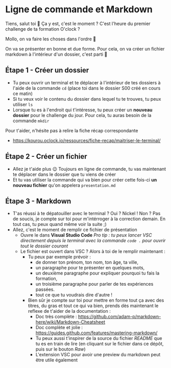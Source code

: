 # Ligne de commande et Markdown

Tiens, salut toi :wave: Ça y est, c'est le moment ? C'est l'heure du premier challenge de ta formation O'clock ? 

Mollo, on va faire les choses dans l'ordre :snail:

On va se présenter en bonne et due forme. Pour cela, on va créer un fichier markdown à l'intérieur d'un dossier, c'est parti :tada: 

## Étape 1 - Créer un dossier

- Tu peux ouvrir un terminal et te déplacer à l'intérieur de tes dossiers à l'aide de la commande `cd` (place toi dans le dossier S00 créé en cours ce matin)
- Si tu veux voir le contenu du dossier dans lequel tu te trouves, tu peux utiliser `ls`
- Lorsque tu es à l'endroit qui t'intéresse, tu peux créer un **nouveau dossier** pour le challenge du jour. Pour cela, tu auras besoin de la commande `mkdir`

Pour t'aider, n'hésite pas à relire la fiche récap correspondante
- https://kourou.oclock.io/ressources/fiche-recap/maitriser-le-terminal/

## Étape 2 - Créer un fichier

- Allez je t'aide plus :wink: Toujours en ligne de commande, tu vas maintenant te déplacer dans le dossier que tu viens de créer
- Et tu vas utiliser la commande qui va bien pour créer cette fois-ci **un nouveau fichier** qu'on appelera `presentation.md`

## Étape 3 - Markdown

- T'as réussi à te dépatouiller avec le terminal ? Oui ? Nickel ! Non ? Pas de soucis, je compte sur toi pour m'intérroger à la correction demain. En tout cas, tu peux quand même voir la suite ;)
- Allez, c'est le moment de remplir ce fichier de présentation
  - Ouvre le dans **Visual Studio Code**
  _Pro tip : tu peux lancer VSC directement depuis le terminal avec la commande `code .` pour ouvrir tout le dossier courant_
  - Le fichier est ouvert dans VSC ? Alors à toi de le remplir maintenant :
    - Tu peux par exemple prévoir :
      - de donner ton prénom, ton nom, ton âge, ta ville,
      - un paragraphe pour te présenter en quelques mots,
      - un deuxième paragraphe pour expliquer pourquoi tu fais la formation,
      - un troisième paragraphe pour parler de tes expériences passées.
      - tout ce que tu voudrais dire d'autre !
    - Bien sûr je compte sur toi pour mettre en forme tout ça avec des titres, du gras et tout ce qui va bien, prends dès maintenant le reflexe de t'aider de la documentation :
      - Doc très complète : https://github.com/adam-p/markdown-here/wiki/Markdown-Cheatsheet
      - Doc complète et jolie : https://guides.github.com/features/mastering-markdown/
      - Tu peux aussi t'inspirer de la source du fichier _README_ que tu es en train de lire (en cliquant sur le fichier dans ce dépôt, puis sur le bouton _Raw_)
      - L'extension VSC pour avoir une preview du markdown peut être utile également
